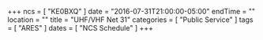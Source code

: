 +++
ncs = [ "KE0BXQ" ]
date = "2016-07-31T21:00:00-05:00"
endTime = ""
location = ""
title = "UHF/VHF Net 31"
categories = [ "Public Service" ]
tags = [ "ARES" ]
dates = [ "NCS Schedule" ]
+++

